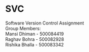 # SVC
Software Version Control Assignment
<br>
Group Members:
<br>
Mansi Dhiman - 500084419
<br>
Raghav Bohra - 500082928
<br>
Rishika Bhalla - 500083342
